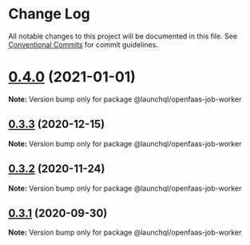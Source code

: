 # Change Log

All notable changes to this project will be documented in this file.
See [Conventional Commits](https://conventionalcommits.org) for commit guidelines.

# [0.4.0](https://github.com/launchql/jobs/compare/@launchql/openfaas-job-worker@0.3.3...@launchql/openfaas-job-worker@0.4.0) (2021-01-01)

**Note:** Version bump only for package @launchql/openfaas-job-worker





## [0.3.3](https://github.com/launchql/jobs/compare/@launchql/openfaas-job-worker@0.3.2...@launchql/openfaas-job-worker@0.3.3) (2020-12-15)

**Note:** Version bump only for package @launchql/openfaas-job-worker





## [0.3.2](https://github.com/launchql/jobs/compare/@launchql/openfaas-job-worker@0.3.1...@launchql/openfaas-job-worker@0.3.2) (2020-11-24)

**Note:** Version bump only for package @launchql/openfaas-job-worker





## [0.3.1](https://github.com/launchql/jobs/compare/@launchql/openfaas-job-worker@0.3.0...@launchql/openfaas-job-worker@0.3.1) (2020-09-30)

**Note:** Version bump only for package @launchql/openfaas-job-worker
